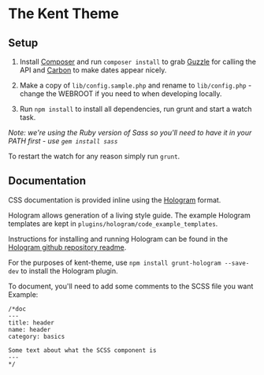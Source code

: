 # The Kent Theme

## Setup

1. Install [Composer](http://getcomposer.org) and run `composer install` to grab [Guzzle](http://guzzle3.readthedocs.org/) for calling the API and [Carbon](http://carbon.nesbot.com/docs/) to make dates appear nicely.

1. Make a copy of `lib/config.sample.php` and rename to `lib/config.php` - change the WEBROOT if you need to when developing locally.

1. Run `npm install` to install all dependencies, run grunt and start a watch task.

*Note: we're using the Ruby version of Sass so you'll need to have it in your PATH first - use `gem install sass`*

To restart the watch for any reason simply run `grunt`.


## Documentation

CSS documentation is provided inline using the [Hologram](http://trulia.github.io/hologram/) format.

Hologram allows generation of a living style guide. The example Hologram templates are kept in `plugins/hologram/code_example_templates`.

Instructions for installing and running Hologram can be found in the [Hologram github repository readme](https://github.com/trulia/hologram/blob/master/README.md).

For the purposes of kent-theme, use `npm install grunt-hologram --save-dev` to install the Hologram plugin.

To document, you'll need to add some comments to the SCSS file you want
Example:

```
/*doc
---
title: header
name: header
category: basics

Some text about what the SCSS component is
---
*/
```
